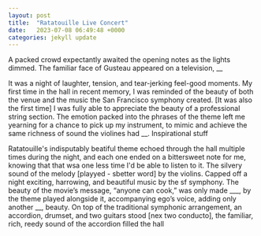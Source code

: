 ```yaml
---
layout: post
title:  "Ratatouille Live Concert"
date:   2023-07-08 06:49:48 +0000
categories: jekyll update
---
```

A packed crowd expectantly awaited the opening notes as the lights dimmed. The familiar face of Gusteau appeared on a television, __

It was a night of laughter, tension, and tear-jerking feel-good moments. My first time in the hall in recent memory, I was reminded of the beauty of both the venue and the music the San Francisco symphony created. [It was also the first time] I was fully able to appreciate the beauty of a professional string section. The emotion packed into the phrases of the theme left me yearning for a chance to pick up my instrument, to mimic and achieve the same richness of sound the violines had __. Inspirational stuff

Ratatouille's indisputably beatiful theme echoed through the hall multiple times during the night, and each one ended on a bittersweet note for me, knowing that that wsa one less time I'd be able to listen to it. The silvery sound of the melody [playyed - sbetter word] by the violins. Capped off a night exciting, harrowing, and beautiful music by the sf symphony. The beauty of the movie’s message, “anyone can cook,” was only made ___, by the theme played alongside it, accompanying ego’s voice, adding only another __, beauty. 
On top of the traditional symphonic arrangement, an accordion, drumset, and two guitars stood [nex two conducto], the familiar, rich, reedy sound of the accordion filled the hall 
